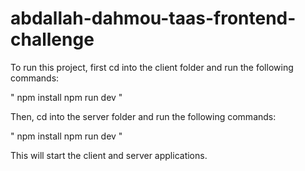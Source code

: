 # abdallah-dahmou-taas-frontend-challenge

To run this project, first cd into the client folder and run the following commands:

"
npm install
npm run dev
"


Then, cd into the server folder and run the following commands:

"
npm install
npm run dev
"


This will start the client and server applications.
